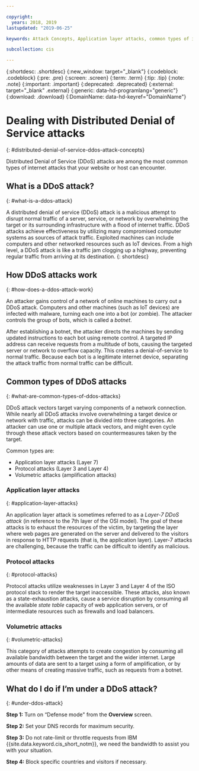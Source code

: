 ```yaml
---

copyright:
  years: 2018, 2019
lastupdated: "2019-06-25"

keywords: Attack Concepts, Application layer attacks, common types of internet attacks

subcollection: cis

---
```


{:shortdesc: .shortdesc}
{:new_window: target="_blank"}
{:codeblock: .codeblock}
{:pre: .pre}
{:screen: .screen}
{:term: .term}
{:tip: .tip}
{:note: .note}
{:important: .important}
{:deprecated: .deprecated}
{:external: target="_blank" .external}
{:generic: data-hd-programlang="generic"}
{:download: .download}
{:DomainName: data-hd-keyref="DomainName"}

# Dealing with Distributed Denial of Service attacks
{: #distributed-denial-of-service-ddos-attack-concepts}

Distributed Denial of Service (DDoS) attacks are among the most common types of internet attacks that your website or host can encounter.

## What is a DDoS attack?
{: #what-is-a-ddos-attack}

A distributed denial of service (DDoS) attack is a malicious attempt to disrupt normal traffic of a server, service, or network by overwhelming the target or its surrounding infrastructure with a flood of internet traffic. DDoS attacks achieve effectiveness by utilizing many compromised computer systems as sources of attack traffic. Exploited machines can include computers and other networked resources such as IoT devices. From a high level, a DDoS attack is like a traffic jam clogging up a highway, preventing regular traffic from arriving at its destination.
{: shortdesc}

## How DDoS attacks work
{: #how-does-a-ddos-attack-work}

An attacker gains control of a network of online machines to carry out a DDoS attack. Computers and other machines (such as IoT devices) are infected with malware, turning each one into a bot (or zombie). The attacker controls the group of bots, which is called a _botnet_.

After establishing a botnet, the attacker directs the machines by sending updated instructions to each bot using remote control. A targeted IP address can receive requests from a multitude of bots, causing the targeted server or network to overflow capacity. This creates a denial-of-service to normal traffic. Because each bot is a legitimate internet device, separating the attack traffic from normal traffic can be difficult.

## Common types of DDoS attacks
{: #what-are-common-types-of-ddos-attacks}

DDoS attack vectors target varying components of a network connection. While nearly all DDoS attacks involve overwhelming a target device or network with traffic, attacks can be divided into three categories. An attacker can use one or multiple attack vectors, and might even cycle through these attack vectors based on countermeasures taken by the target.

Common types are:

 * Application layer attacks (Layer 7)
 * Protocol attacks (Layer 3 and Layer 4)
 * Volumetric attacks (amplification attacks)

### Application layer attacks
{: #application-layer-attacks}

An application layer attack is sometimes referred to as a _Layer-7 DDoS attack_ (in reference to the 7th layer of the OSI model). The goal of these attacks is to exhaust the resources of the victim, by targeting the layer where web pages are generated on the server and delivered to the visitors in response to HTTP requests (that is, the application layer). Layer-7 attacks are challenging, because the traffic can be difficult to identify as malicious.

### Protocol attacks
{: #protocol-attacks}

Protocol attacks utilize weaknesses in Layer 3 and Layer 4 of the ISO protocol stack to render the target inaccessible. These attacks, also known as a state-exhaustion attacks, cause a service disruption by consuming all the available _state table_ capacity of web application servers, or of intermediate resources such as firewalls and load balancers.

### Volumetric attacks
{: #volumetric-attacks}

This category of attacks attempts to create congestion by consuming all available bandwidth between the target and the wider internet. Large amounts of data are sent to a target using a form of amplification, or by other means of creating massive traffic, such as requests from a botnet.

## What do I do if I’m under a DDoS attack?
{: #under-ddos-attack}

**Step 1:** Turn on “Defense mode" from the **Overview** screen.

**Step 2:** Set your DNS records for maximum security.

**Step 3:** Do not rate-limit or throttle requests from IBM {{site.data.keyword.cis_short_notm}}, we need the bandwidth to assist you with your situation.

**Step 4:** Block specific countries and visitors if necessary.

